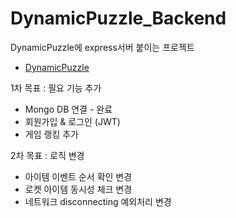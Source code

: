 # DynamicPuzzle_Backend
DynamicPuzzle에 express서버 붙이는 프로젝트
- [DynamicPuzzle](https://github.com/JeonJe/DynamicPuzzle)

1차 목표 : 필요 기능 추가
- Mongo DB 연결 - 완료
- 회원가입 & 로그인 (JWT)
- 게임 랭킹 추가 

2차 목표 : 로직 변경
- 아이템 이벤트 순서 확인 변경
- 로켓 아이템 동시성 체크 변경
- 네트워크 disconnecting 예외처리 변경 
